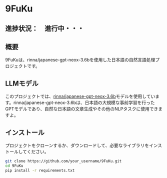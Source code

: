 # 9FuKu

## 進捗状況：　進行中・・・

## 概要
9FuKuは、rinna/japanese-gpt-neox-3.6bを使用した日本語の自然言語処理プロジェクトです。


## LLMモデル
このプロジェクトでは、[rinna/japanese-gpt-neox-3.6b](https://huggingface.co/rinna/japanese-gpt-neox-3.6b)モデルを使用しています。rinna/japanese-gpt-neox-3.6bは、日本語の大規模な事前学習を行ったGPTモデルであり、自然な日本語の文章生成やその他のNLPタスクに使用できますよ。

## インストール
プロジェクトをクローンするか、ダウンロードして、必要なライブラリをインストールしてください。

```bash
git clone https://github.com/your_username/9FuKu.git
cd 9FuKu
pip install -r requirements.txt
